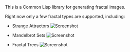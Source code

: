 
This is a Common Lisp library for generating fractal images.

Right now only a few fractal types are supported, including:


* Strange Attractors
![Screenshot](http://www.laroccophoto.com/photos/i-pF65cJ5/0/L/i-pF65cJ5-L.png "Strange Attractor")

* Mandelbrot Sets
![Screenshot](http://www.laroccophoto.com/photos/i-XTrQkjt/0/L/i-XTrQkjt-L.png "Mandelbrot Set")

* Fractal Trees
![Screenshot](http://www.laroccophoto.com/photos/i-3DHSjTD/1/L/i-3DHSjTD-L.png "Fractal Tree")